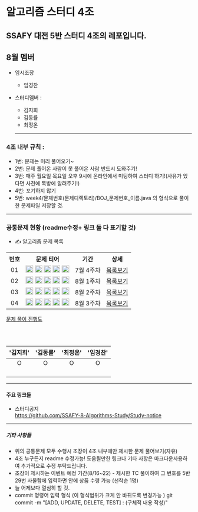 # 알고리즘 스터디 4조

SSAFY 대전 5반 스터디 4조의 레포입니다.  
---------------------------------------------
## 8월 멤버

+ 임시조장   
  * 임경찬   
+ 스터디멤버 :   
  * 김지희   
  * 김동률   
  * 최정온   
  
  ------------------------------------------
  
 ### 4조 내부 규칙 :   
 
 + 1번: 문제는 미리 풀어오기~
 + 2번: 문제 풀어온 사람이 못 풀어온 사람 반드시 도와주기!
 + 3번: 매주 월요일 목요일 오후 9시에 온라인에서 미팅하여 스터디 하기!(사유가 있다면 사전에 톡방에 알려주기!)
 + 4번: 포기하지 않기
 + 5번: week4/문제번호(문제디렉토리)/BOJ_문제번호_이름.java 의 형식으로 풀이한 문제파일 저장할 것.
 
 ------------------------------------------------
 
 ### 공통문제 현황 (readme수정+ 링크 둘 다 표기할 것)
 * ✍ 알고리즘 문제 목록


<table align="center">
  <tr>
    <th align="center">번호</th>
    <th align="center">문제 티어</th>
    <th align="center">기간</th>
    <th align="center">상세</th>
  </tr>
  <tr>
    <td align="center">01</td>
    <td align="center">
      <a href="https://www.acmicpc.net/problem/1100"><img src="https://d2gd6pc034wcta.cloudfront.net/tier/4.svg" class="solvedac-tier" width=20px></a>
      <a href="https://www.acmicpc.net/problem/1059"><img src="https://d2gd6pc034wcta.cloudfront.net/tier/6.svg" class="solvedac-tier" width=20px></a>
      <a href="https://www.acmicpc.net/problem/1051"><img src="https://d2gd6pc034wcta.cloudfront.net/tier/7.svg" class="solvedac-tier" width=20px></a>
      <a href="https://www.acmicpc.net/problem/2468"><img src="https://d2gd6pc034wcta.cloudfront.net/tier/10.svg" class="solvedac-tier" width=20px></a>
      <a href="https://www.acmicpc.net/problem/2573"><img src="https://d2gd6pc034wcta.cloudfront.net/tier/12.svg" class="solvedac-tier" width=20px></a>
    </td>
    <td align="center">7월 4주차</td>
    <td align="center"><a href="https://github.com/SSAFY-8-Algorithms-Study/Study-notice/tree/main/questions/01_7_4week">목록보기</a></td>
  </tr>
  <tr>
    <td align="center">02</td>
    <td align="center">
      <a href="https://www.acmicpc.net/problem/2563"><img src="https://d2gd6pc034wcta.cloudfront.net/tier/5.svg" class="solvedac-tier" width=20px></a>
      <a href="https://www.acmicpc.net/problem/2304"><img src="https://d2gd6pc034wcta.cloudfront.net/tier/9.svg" class="solvedac-tier" width=20px></a>
      <a href="https://www.acmicpc.net/problem/2630"><img src="https://d2gd6pc034wcta.cloudfront.net/tier/9.svg" class="solvedac-tier" width=20px></a>
      <a href="https://www.acmicpc.net/problem/1931"><img src="https://d2gd6pc034wcta.cloudfront.net/tier/10.svg" class="solvedac-tier" width=20px></a>
      <a href="https://www.acmicpc.net/problem/2206"><img src="https://d2gd6pc034wcta.cloudfront.net/tier/12.svg" class="solvedac-tier" width=20px></a>
    </td>
    <td align="center">8월 1주차</td>
    <td align="center"><a href="https://github.com/SSAFY-8-Algorithms-Study/Study-notice/tree/main/questions/02_8_1week">목록보기</a></td>
  </tr>
  <tr>
    <td align="center">03</td>
    <td align="center">
      <a href="https://www.acmicpc.net/problem/1193"><img src="https://d2gd6pc034wcta.cloudfront.net/tier/5.svg" class="solvedac-tier" width=20px></a>
      <a href="https://www.acmicpc.net/problem/16922"><img src="https://d2gd6pc034wcta.cloudfront.net/tier/8.svg" class="solvedac-tier" width=20px></a>
      <a href="https://www.acmicpc.net/problem/1213"><img src="https://d2gd6pc034wcta.cloudfront.net/tier/8.svg" class="solvedac-tier" width=20px></a>
      <a href="https://www.acmicpc.net/problem/2178"><img src="https://d2gd6pc034wcta.cloudfront.net/tier/10.svg" class="solvedac-tier" width=20px></a>
      <a href="https://www.acmicpc.net/problem/3425"><img src="https://d2gd6pc034wcta.cloudfront.net/tier/13.svg" class="solvedac-tier" width=20px></a>
    </td>
    <td align="center">8월 2주차</td>
    <td align="center"><a href="https://github.com/SSAFY-8-Algorithms-Study/Study-notice/tree/main/questions/03_8_2week">목록보기</a></td>
  </tr>
  <tr>
    <td align="center">04</td>
    <td align="center">
      <a href="https://www.acmicpc.net/problem/17608"><img src="https://d2gd6pc034wcta.cloudfront.net/tier/4.svg" class="solvedac-tier" width=20px></a>
      <a href="https://www.acmicpc.net/problem/2960"><img src="https://d2gd6pc034wcta.cloudfront.net/tier/7.svg" class="solvedac-tier" width=20px></a>
      <a href="https://www.acmicpc.net/problem/2290"><img src="https://d2gd6pc034wcta.cloudfront.net/tier/9.svg" class="solvedac-tier" width=20px></a>
      <a href="https://www.acmicpc.net/problem/11286"><img src="https://d2gd6pc034wcta.cloudfront.net/tier/10.svg" class="solvedac-tier" width=20px></a>
      <a href="https://www.acmicpc.net/problem/2447"><img src="https://d2gd6pc034wcta.cloudfront.net/tier/11.svg" class="solvedac-tier" width=20px></a>
    </td>
    <td align="center">8월 3주차</td>
    <td align="center"><a href="https://github.com/SSAFY-8-Algorithms-Study/Study-notice/tree/main/questions/04_8_3week">목록보기</a></td>
  </tr>
</table>
<a href="https://docs.google.com/spreadsheets/d/1buxYrAU2_gUujN6GX5gJY60DjnuLz58yEKC10a_dLs8/edit#gid=0">문제 풀이 진행도</a><br>

<br><br>

 
 
   |'김지희'|'김동률'|'최정온'|'임경찬'|
   |:---:|:---:|:---:|:---:|
   |  O  | O  | O  |O|   
   |    |   |   |   |   
   |    |   |   |   |  
   |    |   |   |   |   
   |    |   |   |   |   
   
   -------------------------------------------------------------------
 #### 주요 링크들
 
  - 스터디공지  
 https://github.com/SSAFY-8-Algorithms-Study/Study-notice 
 
 -----------------------------------------------------------------------
 
##### 기타 사항들  

 * 위의 공통문제 모두 수행시 조장이 4조 내부에만 제시한 문제 풀어보기(자유)  
 * 4조 누구든지 readme 수정가능! 도움될만한 링크나 기타 사항은 마크다운사용하여 추가적으로 수정 부탁드립니다.  
 * 조장이 제시하는 이벤트 예정 기간(8/16~22) - 제시한 TC 풀이하여 그 번호를 5반 29번 사물함에 입력하면 안에 상품 수령 가능 (선착순 1명)
 * 늘 어제보다 열심히 할 것.
  * commit 명령어 입력 형식 (이 형식범위가 크게 안 바뀌도록 변경가능 )     git  commit -m "[ADD, UPDATE, DELETE, TEST] : (구체적 내용 작성)" 

